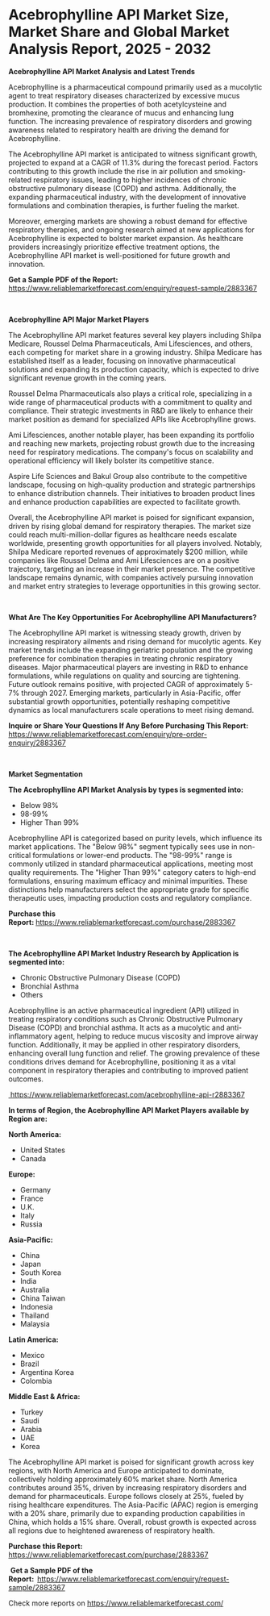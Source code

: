 <p><h1>Acebrophylline API Market Size, Market Share and Global Market Analysis Report, 2025 - 2032</h1></p><p><strong>Acebrophylline API Market Analysis and Latest Trends</strong></p>
<p><p>Acebrophylline is a pharmaceutical compound primarily used as a mucolytic agent to treat respiratory diseases characterized by excessive mucus production. It combines the properties of both acetylcysteine and bromhexine, promoting the clearance of mucus and enhancing lung function. The increasing prevalence of respiratory disorders and growing awareness related to respiratory health are driving the demand for Acebrophylline.</p><p>The Acebrophylline API market is anticipated to witness significant growth, projected to expand at a CAGR of 11.3% during the forecast period. Factors contributing to this growth include the rise in air pollution and smoking-related respiratory issues, leading to higher incidences of chronic obstructive pulmonary disease (COPD) and asthma. Additionally, the expanding pharmaceutical industry, with the development of innovative formulations and combination therapies, is further fueling the market.</p><p>Moreover, emerging markets are showing a robust demand for effective respiratory therapies, and ongoing research aimed at new applications for Acebrophylline is expected to bolster market expansion. As healthcare providers increasingly prioritize effective treatment options, the Acebrophylline API market is well-positioned for future growth and innovation.</p></p>
<p><strong>Get a Sample PDF of the Report:&nbsp;</strong> <a href="https://www.reliablemarketforecast.com/enquiry/request-sample/2883367?utm_campaign=2603&utm_medium=2&utm_source=Github&utm_content=ia&utm_term=13032025&utm_id=acebrophylline-api">https://www.reliablemarketforecast.com/enquiry/request-sample/2883367</a></p>
<p>&nbsp;</p>
<p><strong>Acebrophylline API Major Market Players</strong></p>
<p><p>The Acebrophylline API market features several key players including Shilpa Medicare, Roussel Delma Pharmaceuticals, Ami Lifesciences, and others, each competing for market share in a growing industry. Shilpa Medicare has established itself as a leader, focusing on innovative pharmaceutical solutions and expanding its production capacity, which is expected to drive significant revenue growth in the coming years. </p><p>Roussel Delma Pharmaceuticals also plays a critical role, specializing in a wide range of pharmaceutical products with a commitment to quality and compliance. Their strategic investments in R&D are likely to enhance their market position as demand for specialized APIs like Acebrophylline grows.</p><p>Ami Lifesciences, another notable player, has been expanding its portfolio and reaching new markets, projecting robust growth due to the increasing need for respiratory medications. The company's focus on scalability and operational efficiency will likely bolster its competitive stance.</p><p>Aspire Life Sciences and Bakul Group also contribute to the competitive landscape, focusing on high-quality production and strategic partnerships to enhance distribution channels. Their initiatives to broaden product lines and enhance production capabilities are expected to facilitate growth.</p><p>Overall, the Acebrophylline API market is poised for significant expansion, driven by rising global demand for respiratory therapies. The market size could reach multi-million-dollar figures as healthcare needs escalate worldwide, presenting growth opportunities for all players involved. Notably, Shilpa Medicare reported revenues of approximately $200 million, while companies like Roussel Delma and Ami Lifesciences are on a positive trajectory, targeting an increase in their market presence. The competitive landscape remains dynamic, with companies actively pursuing innovation and market entry strategies to leverage opportunities in this growing sector.</p></p>
<p>&nbsp;</p>
<p><strong>What Are The Key Opportunities For Acebrophylline API Manufacturers?</strong></p>
<p><p>The Acebrophylline API market is witnessing steady growth, driven by increasing respiratory ailments and rising demand for mucolytic agents. Key market trends include the expanding geriatric population and the growing preference for combination therapies in treating chronic respiratory diseases. Major pharmaceutical players are investing in R&D to enhance formulations, while regulations on quality and sourcing are tightening. Future outlook remains positive, with projected CAGR of approximately 5-7% through 2027. Emerging markets, particularly in Asia-Pacific, offer substantial growth opportunities, potentially reshaping competitive dynamics as local manufacturers scale operations to meet rising demand.</p></p>
<p><strong>Inquire or Share Your Questions If Any Before Purchasing This Report:</strong> <a href="https://www.reliablemarketforecast.com/enquiry/pre-order-enquiry/2883367?utm_campaign=2603&utm_medium=2&utm_source=Github&utm_content=ia&utm_term=13032025&utm_id=acebrophylline-api">https://www.reliablemarketforecast.com/enquiry/pre-order-enquiry/2883367</a></p>
<p>&nbsp;</p>
<p><strong>Market Segmentation</strong></p>
<p><strong>The Acebrophylline API Market Analysis by types is segmented into:</strong></p>
<p><ul><li>Below 98%</li><li>98-99%</li><li>Higher Than 99%</li></ul></p>
<p><p>Acebrophylline API is categorized based on purity levels, which influence its market applications. The "Below 98%" segment typically sees use in non-critical formulations or lower-end products. The "98-99%" range is commonly utilized in standard pharmaceutical applications, meeting most quality requirements. The "Higher Than 99%" category caters to high-end formulations, ensuring maximum efficacy and minimal impurities. These distinctions help manufacturers select the appropriate grade for specific therapeutic uses, impacting production costs and regulatory compliance.</p></p>
<p><strong>Purchase this Report:&nbsp;</strong><a href="https://www.reliablemarketforecast.com/purchase/2883367?utm_campaign=2603&utm_medium=2&utm_source=Github&utm_content=ia&utm_term=13032025&utm_id=acebrophylline-api">https://www.reliablemarketforecast.com/purchase/2883367</a></p>
<p>&nbsp;</p>
<p><strong>The Acebrophylline API Market Industry Research by Application is segmented into:</strong></p>
<p><ul><li>Chronic Obstructive Pulmonary Disease (COPD)</li><li>Bronchial Asthma</li><li>Others</li></ul></p>
<p><p>Acebrophylline is an active pharmaceutical ingredient (API) utilized in treating respiratory conditions such as Chronic Obstructive Pulmonary Disease (COPD) and bronchial asthma. It acts as a mucolytic and anti-inflammatory agent, helping to reduce mucus viscosity and improve airway function. Additionally, it may be applied in other respiratory disorders, enhancing overall lung function and relief. The growing prevalence of these conditions drives demand for Acebrophylline, positioning it as a vital component in respiratory therapies and contributing to improved patient outcomes.</p></p>
<p><a href="https://www.reliablemarketforecast.com/acebrophylline-api-r2883367?utm_campaign=2603&utm_medium=2&utm_source=Github&utm_content=ia&utm_term=13032025&utm_id=acebrophylline-api">&nbsp;https://www.reliablemarketforecast.com/acebrophylline-api-r2883367</a></p>
<p><strong>In terms of Region, the Acebrophylline API Market Players available by Region are:</strong></p>
<p>
    <p> <strong> North America: </strong>
        <ul>
            <li>United States</li>
            <li>Canada</li>
        </ul>
        </p> 
    <p> <strong> Europe: </strong>
        <ul>
            <li>Germany</li>
            <li>France</li>
            <li>U.K.</li>
            <li>Italy</li>
            <li>Russia</li>
        </ul>
        </p> 
    <p> <strong> Asia-Pacific: </strong>
        <ul>
            <li>China</li>
            <li>Japan</li>
            <li>South Korea</li>
            <li>India</li>
            <li>Australia</li>
            <li>China Taiwan</li>
            <li>Indonesia</li>
            <li>Thailand</li>
            <li>Malaysia</li>
        </ul>
        </p> 
    <p> <strong> Latin America: </strong>
        <ul>
            <li>Mexico</li>
            <li>Brazil</li>
            <li>Argentina Korea</li>
            <li>Colombia</li>
        </ul>
        </p> 
    <p> <strong> Middle East & Africa: </strong>
        <ul>
            <li>Turkey</li>
            <li>Saudi</li>
            <li>Arabia</li>
            <li>UAE</li>
            <li>Korea</li>
        </ul>
    </p>
    </p>
<p><p>The Acebrophylline API market is poised for significant growth across key regions, with North America and Europe anticipated to dominate, collectively holding approximately 60% market share. North America contributes around 35%, driven by increasing respiratory disorders and demand for pharmaceuticals. Europe follows closely at 25%, fueled by rising healthcare expenditures. The Asia-Pacific (APAC) region is emerging with a 20% share, primarily due to expanding production capabilities in China, which holds a 15% share. Overall, robust growth is expected across all regions due to heightened awareness of respiratory health.</p></p>
<p><strong>Purchase this Report: </strong><a href="https://www.reliablemarketforecast.com/purchase/2883367?utm_campaign=2603&utm_medium=2&utm_source=Github&utm_content=ia&utm_term=13032025&utm_id=acebrophylline-api">https://www.reliablemarketforecast.com/purchase/2883367</a></p>
<p>&nbsp;<strong>Get a Sample PDF of the Report:&nbsp;&nbsp;</strong><a href="https://www.reliablemarketforecast.com/enquiry/request-sample/2883367?utm_campaign=2603&utm_medium=2&utm_source=Github&utm_content=ia&utm_term=13032025&utm_id=acebrophylline-api">https://www.reliablemarketforecast.com/enquiry/request-sample/2883367</a></p>
<p><strong></strong></p>
<p>Check more reports on <a href="https://www.reliablemarketforecast.com/?utm_campaign=2603&utm_medium=2&utm_source=Github&utm_content=ia&utm_term=13032025&utm_id=acebrophylline-api">https://www.reliablemarketforecast.com/</a></p>